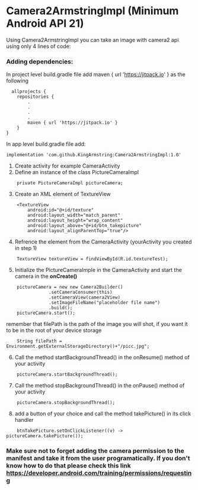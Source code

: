 # Camera2ArmstringImpl (Minimum Android API 21)

Using Camera2ArmstringImpl you can take an image with camera2 api using only 4 lines of code:

### Adding dependencies:
In project level build.gradle file add maven { url 'https://jitpack.io' } as the following
```
  allprojects {
    repositories {
        .
        .
        .
        .
        maven { url 'https://jitpack.io' }
    }
}  
```
In app level build.gradle file add:
```
implementation 'com.github.KingArmstring:Camera2ArmstringImpl:1.0'
```
1. Create activity for example CameraActivity
2. Define an instance of the class PictureCameraImpl
```
    private PictureCameraImpl pictureCamera;
```
3. Create an XML element of TextureView
```
    <TextureView
        android:id="@+id/texture"
        android:layout_width="match_parent"
        android:layout_height="wrap_content"
        android:layout_above="@+id/btn_takepicture"
        android:layout_alignParentTop="true"/>
```
4. Refrence the element from the CameraActivity (yourActivity you created in step 1)
```
    TextureView textureView = findViewById(R.id.textureTest);
```
5. Initialize the PictureCameraImple in the CameraActivity and start the camera in the <b>onCreate()</b>
```
    pictureCamera = new new Camera2Builder()
                .setCameraConsumer(this)
                .setCameraView(camera2View)
                .setImageFileName("placeholder file name")
                .build();
    pictureCamera.start();
```
remember that filePath is the path of the image you will shot, if you want it to be in the root of your device storage 
```
    String filePath = Environment.getExternalStorageDirectory()+"/picc.jpg";
```
6. Call the method startBackgroundThread() in the onResume() method of your activity
```
    pictureCamera.startBackgroundThread();
```
7. Call the method stopBackgroundThread() in the onPause() method of your activity
```
    pictureCamera.stopBackgroundThread();
```
8. add a button of your choice and call the method takePicture() in its click handler
```
    btnTakePicture.setOnClickListener((v) -> pictureCamera.takePicture());
```

### Make sure not to forget adding the camera permission to the manifest and take it from the user programatically. If you don't know how to do that please check this link https://developer.android.com/training/permissions/requesting

